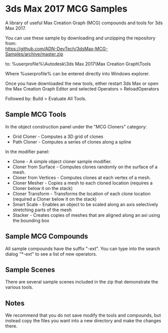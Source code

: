 # 3ds Max 2017 MCG Samples

A library of useful Max Creation Graph (MCG) compounds and tools for 3ds Max 2017.

You can use these sample by downloading and unzipping the repository from:  
  https://github.com/ADN-DevTech/3dsMax-MCG-Samples/archive/master.zip
  
to:
  %userprofile%\Autodesk\3ds Max 2017\Max Creation Graph\Tools

Where %userprofile% can be entered directly into Windows explorer. 

Once you have downloaded the new tools, either restart 3ds Max or open the Max Creation Graph Editor and selected 
  Operators > ReloadOperators 

Followed by: 
  Build > Evaluate All Tools.

## Sample MCG Tools

In the object construction panel under the "MCG Cloners" category:
* Grid Cloner - Computes a 3D grid of clones 
* Path Cloner - Computes a series of clones along a spline

In the modifier panel:
* Clone - A simple object cloner sample modifier.
* Cloner from Surface - Computes clones randomly on the surface of a mesh. 
* Cloner from Vertices - Computes clones at each vertex of a mesh.
* Cloner Mesher - Copies a mesh to each cloned location (requires a Cloner below it on the stack)
* Cloner Transform - Transforms the location of each clone location (required a Cloner below it on the stack) 
* Smart Scale - Enables an object to be scaled along an axis selectively stretching parts of the mesh 
* Stacker - Creates copies of meshes that are aligned along an axi using the bounding box

## Sample MCG Compounds

All sample compounds have the suffix "-ext". You can type into the search dialog "*-ext" to see a list of new operators. 

## Sample Scenes 

There are several sample scenes included in the zip that demonstrate the various tools.

## Notes

We recommend that you do not save modify the tools and compounds, but instead copy the files you want into a new directory and make the changes there. 

